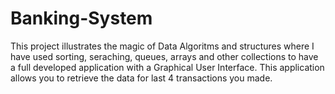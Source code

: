 # Banking-System
This project illustrates the magic of Data Algoritms and structures where I have used sorting, seraching, queues, arrays and other collections to have a full developed application with a Graphical User Interface. This application allows you to retrieve the data for last 4 transactions you made.
